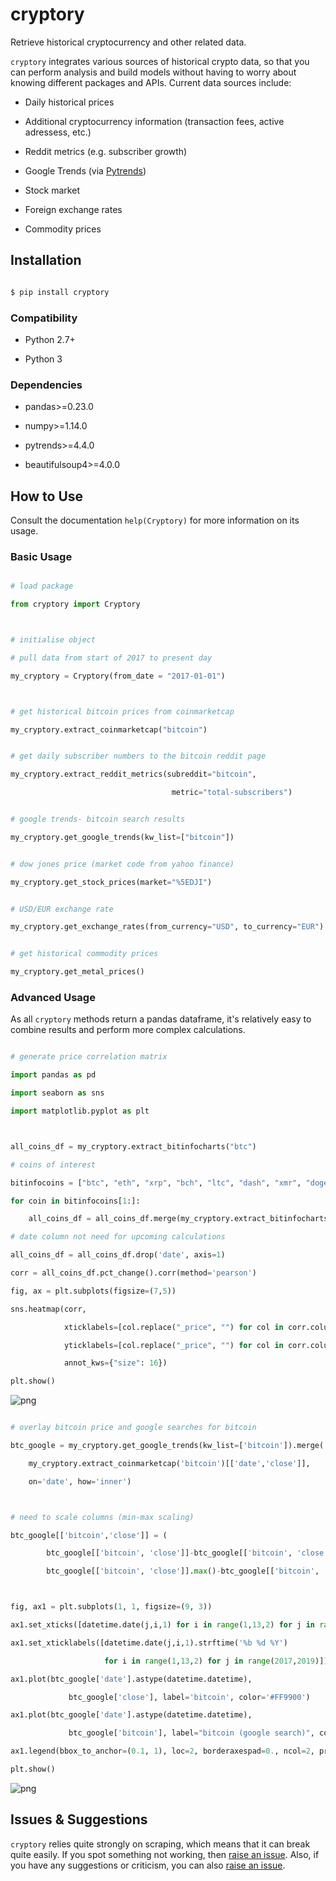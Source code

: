 
# cryptory

Retrieve historical cryptocurrency and other related data.

`cryptory` integrates various sources of historical crypto data, so that you can perform analysis and build models without having to worry about knowing different packages and APIs. Current data sources include:

-  Daily historical prices
-  Additional cryptocurrency information (transaction fees, active adressess, etc.)
-  Reddit metrics (e.g. subscriber growth)
-  Google Trends (via [Pytrends](https://github.com/GeneralMills/pytrends))
-  Stock market
-  Foreign exchange rates
-  Commodity prices


## Installation

```bash
$ pip install cryptory
```

### Compatibility

* Python 2.7+
* Python 3

### Dependencies

-  pandas>=0.23.0
-  numpy>=1.14.0
-  pytrends>=4.4.0
-  beautifulsoup4>=4.0.0

## How to Use

Consult the documentation `help(Cryptory)` for more information on its usage.

### Basic Usage

```python
# load package
from cryptory import Cryptory

# initialise object 
# pull data from start of 2017 to present day
my_cryptory = Cryptory(from_date = "2017-01-01")

# get historical bitcoin prices from coinmarketcap
my_cryptory.extract_coinmarketcap("bitcoin")
```

```python
# get daily subscriber numbers to the bitcoin reddit page
my_cryptory.extract_reddit_metrics(subreddit="bitcoin",
                                    metric="total-subscribers")
```





```python
# google trends- bitcoin search results
my_cryptory.get_google_trends(kw_list=["bitcoin"])
```


```python
# dow jones price (market code from yahoo finance)
my_cryptory.get_stock_prices(market="%5EDJI")
```




```python
# USD/EUR exchange rate
my_cryptory.get_exchange_rates(from_currency="USD", to_currency="EUR")
```

```python
# get historical commodity prices
my_cryptory.get_metal_prices()
```


### Advanced Usage

As all `cryptory` methods return a pandas dataframe, it's relatively easy to combine results and perform more complex calculations.


```python
# generate price correlation matrix
import pandas as pd
import seaborn as sns
import matplotlib.pyplot as plt

all_coins_df = my_cryptory.extract_bitinfocharts("btc")
# coins of interest
bitinfocoins = ["btc", "eth", "xrp", "bch", "ltc", "dash", "xmr", "doge"]
for coin in bitinfocoins[1:]:
    all_coins_df = all_coins_df.merge(my_cryptory.extract_bitinfocharts(coin), on="date", how="left")
# date column not need for upcoming calculations
all_coins_df = all_coins_df.drop('date', axis=1)
corr = all_coins_df.pct_change().corr(method='pearson')
fig, ax = plt.subplots(figsize=(7,5))  
sns.heatmap(corr, 
            xticklabels=[col.replace("_price", "") for col in corr.columns.values],
            yticklabels=[col.replace("_price", "") for col in corr.columns.values],
            annot_kws={"size": 16})
plt.show()
```


![png](examples/crypto_correlation.png)


```python
# overlay bitcoin price and google searches for bitcoin
btc_google = my_cryptory.get_google_trends(kw_list=['bitcoin']).merge(
    my_cryptory.extract_coinmarketcap('bitcoin')[['date','close']], 
    on='date', how='inner')

# need to scale columns (min-max scaling)
btc_google[['bitcoin','close']] = (
        btc_google[['bitcoin', 'close']]-btc_google[['bitcoin', 'close']].min())/(
        btc_google[['bitcoin', 'close']].max()-btc_google[['bitcoin', 'close']].min())

fig, ax1 = plt.subplots(1, 1, figsize=(9, 3))
ax1.set_xticks([datetime.date(j,i,1) for i in range(1,13,2) for j in range(2017,2019)])
ax1.set_xticklabels([datetime.date(j,i,1).strftime('%b %d %Y') 
                     for i in range(1,13,2) for j in range(2017,2019)])
ax1.plot(btc_google['date'].astype(datetime.datetime),
             btc_google['close'], label='bitcoin', color='#FF9900')
ax1.plot(btc_google['date'].astype(datetime.datetime),
             btc_google['bitcoin'], label="bitcoin (google search)", color='#4885ed')
ax1.legend(bbox_to_anchor=(0.1, 1), loc=2, borderaxespad=0., ncol=2, prop={'size': 14})
plt.show()
```


![png](examples/price_trend_overlay.png)


## Issues & Suggestions

`cryptory` relies quite strongly on scraping, which means that it can break quite easily. If you spot something not working, then [raise an issue](https://github.com/dashee87/cryptory/issues). Also, if you have any suggestions or criticism, you can also [raise an issue](https://github.com/dashee87/cryptory/issues).
